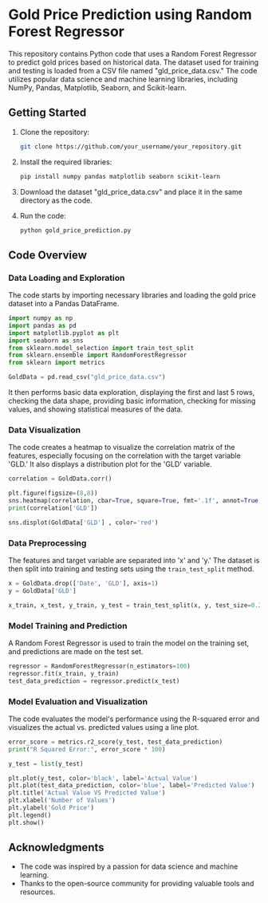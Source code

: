 # Gold Price Prediction using Random Forest Regressor

This repository contains Python code that uses a Random Forest Regressor to predict gold prices based on historical data. The dataset used for training and testing is loaded from a CSV file named "gld_price_data.csv." The code utilizes popular data science and machine learning libraries, including NumPy, Pandas, Matplotlib, Seaborn, and Scikit-learn.

## Getting Started

1. Clone the repository:
   ```bash
   git clone https://github.com/your_username/your_repository.git
   ```

2. Install the required libraries:
   ```bash
   pip install numpy pandas matplotlib seaborn scikit-learn
   ```

3. Download the dataset "gld_price_data.csv" and place it in the same directory as the code.

4. Run the code:
   ```bash
   python gold_price_prediction.py
   ```

## Code Overview

### Data Loading and Exploration

The code starts by importing necessary libraries and loading the gold price dataset into a Pandas DataFrame.

```python
import numpy as np
import pandas as pd
import matplotlib.pyplot as plt
import seaborn as sns
from sklearn.model_selection import train_test_split
from sklearn.ensemble import RandomForestRegressor
from sklearn import metrics

GoldData = pd.read_csv("gld_price_data.csv")
```

It then performs basic data exploration, displaying the first and last 5 rows, checking the data shape, providing basic information, checking for missing values, and showing statistical measures of the data.

### Data Visualization

The code creates a heatmap to visualize the correlation matrix of the features, especially focusing on the correlation with the target variable 'GLD.' It also displays a distribution plot for the 'GLD' variable.

```python
correlation = GoldData.corr()

plt.figure(figsize=(8,8))
sns.heatmap(correlation, cbar=True, square=True, fmt='.1f', annot=True, annot_kws={'size': 8}, cmap='Greens')
print(correlation['GLD'])

sns.displot(GoldData['GLD'] , color='red')
```

### Data Preprocessing

The features and target variable are separated into 'x' and 'y.' The dataset is then split into training and testing sets using the `train_test_split` method.

```python
x = GoldData.drop(['Date', 'GLD'], axis=1)
y = GoldData['GLD']

x_train, x_test, y_train, y_test = train_test_split(x, y, test_size=0.2, random_state=2)
```

### Model Training and Prediction

A Random Forest Regressor is used to train the model on the training set, and predictions are made on the test set.

```python
regressor = RandomForestRegressor(n_estimators=100)
regressor.fit(x_train, y_train)
test_data_prediction = regressor.predict(x_test)
```

### Model Evaluation and Visualization

The code evaluates the model's performance using the R-squared error and visualizes the actual vs. predicted values using a line plot.

```python
error_score = metrics.r2_score(y_test, test_data_prediction)
print("R Squared Error:", error_score * 100)

y_test = list(y_test)

plt.plot(y_test, color='black', label='Actual Value')
plt.plot(test_data_prediction, color='blue', label='Predicted Value')
plt.title('Actual Value VS Predicted Value')
plt.xlabel('Number of Values')
plt.ylabel('Gold Price')
plt.legend()
plt.show()
```


## Acknowledgments

- The code was inspired by a passion for data science and machine learning.
- Thanks to the open-source community for providing valuable tools and resources.
